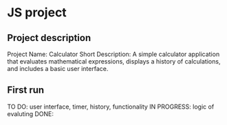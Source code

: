 # JS project
## Project description
Project Name: Calculator
Short Description: A simple calculator application that evaluates mathematical expressions, displays a history of calculations, and includes a basic user interface.
## First run
TO DO: user interface, timer, history, functionality
IN PROGRESS: logic of evaluting
DONE: 
